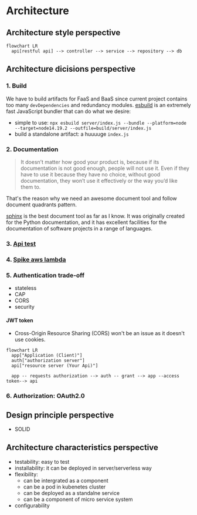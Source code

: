 # Architecture

## Architecture style perspective
```{mermaid}
flowchart LR
  api[restful api] --> controller --> service --> repository --> db
```

## Architecture dicisions perspective

### 1. Build

We have to build artifacts for FaaS and BaaS since current project contains too many `devDependencies` and redundancy modules.
[esbuild](https://esbuild.github.io/) is an extremely fast JavaScript bundler that can do what we desire:

- simple to use: `npx esbuild server/index.js --bundle --platform=node --target=node14.19.2 --outfile=build/server/index.js`
- build a standalone artifact: a huuuuge `index.js`

### 2. Documentation

> It doesn’t matter how good your product is, because if its documentation is not good enough, people will not use it. Even if they have to use it because they have no choice, without good documentation, they won’t use it effectively or the way you’d like them to.

That's the reason why we need an awesome document tool and follow document quadrants pattern.

[sphinx](https://www.sphinx-doc.org/en/master/) is the best document tool as far as I know. It was originally created for the Python documentation, and it has excellent facilities for the documentation of software projects in a range of languages.

### 3. [Api test](apitest.md)

### 4. [Spike aws lambda](spike-aws-lambda.rst)

### 5. Authentication trade-off

* stateless
* CAP
* CORS
* security

#### JWT token

* Cross-Origin Resource Sharing (CORS) won't be an issue as it doesn't use cookies.

```mermaid
flowchart LR
  app["Application (Client)"]
  auth["authorization server"]
  api["resource server (Your Api)"]

  app -- requests authorization --> auth -- grant --> app --access token--> api
```

### 6. Authorization: OAuth2.0

## Design principle perspective

* SOLID

## Architecture characteristics perspective

- testability: easy to test
- installability: it can be deployed in server/serverless way
- flexibility:
  - can be intergrated as a component
  - can be a pod in kubenetes cluster
  - can be deployed as a standalne service
  - can be a component of micro service system
- configurability
